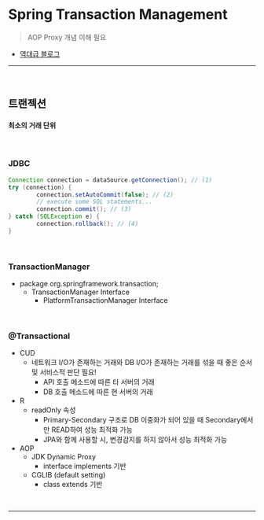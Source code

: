 # Spring Transaction Management
> AOP Proxy 개념 이해 필요
* [역대급 블로그](https://narusas.github.io/2019/07/17/Spring-Transaction-Note.html#tldr_too_long_didnt_read)

<hr>
<br>

## 트랜젝션
#### 최소의 거래 단위

<br>

### JDBC
```java
Connection connection = dataSource.getConnection(); // (1) 
try (connection) { 
        connection.setAutoCommit(false); // (2) 
        // execute some SQL statements... 
        connection.commit(); // (3) 
} catch (SQLException e) { 
        connection.rollback(); // (4) 
}
```

<br>

### TransactionManager
* package org.springframework.transaction;
  * TransactionManager Interface
    * PlatformTransactionManager Interface

<br>

### @Transactional
* CUD
  * 네트워크 I/O가 존재하는 거래와 DB I/O가 존재하는 거래를 섞을 때 좋은 순서 및 서비스적 판단 필요! 
    * API 호출 메소드에 따른 타 서버의 거래
    * DB 호출 메소드에 따른 현 서버의 거래
* R
  * readOnly 속성
    * Primary-Secondary 구조로 DB 이중화가 되어 있을 때 Secondary에서만 READ하여 성능 최적화 가능
    * JPA와 함께 사용할 시, 변경감지를 하지 않아서 성능 최적화 가능
* AOP
  * JDK Dynamic Proxy
    * interface implements 기반
  * CGLIB (default setting)
    * class extends 기반


<br>
<hr>
<br>
